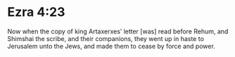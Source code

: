 # Ezra 4:23

Now when the copy of king Artaxerxes’ letter [was] read before Rehum, and Shimshai the scribe, and their companions, they went up in haste to Jerusalem unto the Jews, and made them to cease by force and power.